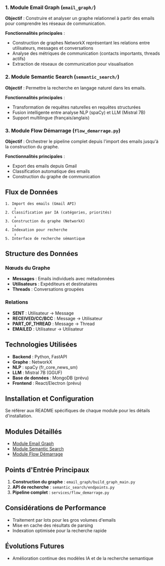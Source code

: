 

### 1. Module Email Graph (`email_graph/`)
**Objectif** : Construire et analyser un graphe relationnel à partir des emails pour comprendre les réseaux de communication.

**Fonctionnalités principales** :
- Construction de graphes NetworkX représentant les relations entre utilisateurs, messages et conversations
- Analyse des métriques de communication (contacts importants, threads actifs)
- Extraction de réseaux de communication pour visualisation

### 2. Module Semantic Search (`semantic_search/`)
**Objectif** : Permettre la recherche en langage naturel dans les emails.

**Fonctionnalités principales** :
- Transformation de requêtes naturelles en requêtes structurées
- Fusion intelligente entre analyse NLP (spaCy) et LLM (Mistral 7B)
- Support multilingue (français/anglais)

### 3. Module Flow Démarrage (`flow_demarrage.py`)
**Objectif** : Orchestrer le pipeline complet depuis l'import des emails jusqu'à la construction du graphe.

**Fonctionnalités principales** :
- Export des emails depuis Gmail
- Classification automatique des emails
- Construction du graphe de communication

## Flux de Données

```
1. Import des emails (Gmail API)
    ↓
2. Classification par IA (catégories, priorités)
    ↓
3. Construction du graphe (NetworkX)
    ↓
4. Indexation pour recherche
    ↓
5. Interface de recherche sémantique
```

## Structure des Données

### Nœuds du Graphe
- **Messages** : Emails individuels avec métadonnées
- **Utilisateurs** : Expéditeurs et destinataires
- **Threads** : Conversations groupées

### Relations
- **SENT** : Utilisateur → Message
- **RECEIVED/CC/BCC** : Message → Utilisateur
- **PART_OF_THREAD** : Message → Thread
- **EMAILED** : Utilisateur → Utilisateur

## Technologies Utilisées

- **Backend** : Python, FastAPI
- **Graphe** : NetworkX
- **NLP** : spaCy (fr_core_news_sm)
- **LLM** : Mistral 7B (GGUF)
- **Base de données** : MongoDB (prévu)
- **Frontend** : React/Electron (prévu)

## Installation et Configuration

Se référer aux README spécifiques de chaque module pour les détails d'installation.

## Modules Détaillés

- [Module Email Graph](./email_graph/README.md)
- [Module Semantic Search](./semantic_search/README.md)
- [Module Flow Démarrage](./flow_README.md)

## Points d'Entrée Principaux

1. **Construction du graphe** : `email_graph/build_graph_main.py`
2. **API de recherche** : `semantic_search/endpoints.py`
3. **Pipeline complet** : `services/flow_demarrage.py`

## Considérations de Performance

- Traitement par lots pour les gros volumes d'emails
- Mise en cache des résultats de parsing
- Indexation optimisée pour la recherche rapide

## Évolutions Futures

- Amélioration continue des modèles IA et de la recherche semantique